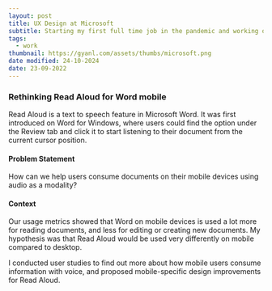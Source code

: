 ```yaml
---
layout: post
title: UX Design at Microsoft
subtitle: Starting my first full time job in the pandemic and working on voice experiences.
tags:
  - work
thumbnail: https://gyanl.com/assets/thumbs/microsoft.png
date modified: 24-10-2024
date: 23-09-2022
---
```

### Rethinking Read Aloud for Word mobile

Read Aloud is a text to speech feature in Microsoft Word. It was first introduced on Word for Windows, where users could find the option under the Review tab and click it to start listening to their document from the current cursor position.

#### Problem Statement

How can we help users consume documents on their mobile devices using audio as a modality?

#### Context

Our usage metrics showed that Word on mobile devices is used a lot more for reading documents, and less for editing or creating new documents. My hypothesis was that Read Aloud would be used very differently on mobile compared to desktop.

I conducted user studies to find out more about how mobile users consume information with voice, and proposed mobile-specific design improvements for Read Aloud. 
